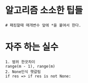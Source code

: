 # 알고리즘 소소한 팁들

```
# 패킹할때 매개변수 앞에 *을 붙여서 한다.
```

# 자주 하는 실수

```
1. 범위 한끗차이
range(m - 1), range(m)
2. None인식 헷갈림
if res => if res is not None:


```
